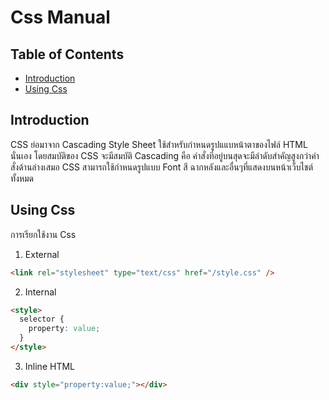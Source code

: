 # Css Manual

## Table of Contents

* [Introduction](#introduction)
* [Using Css](#using-css)

## Introduction

CSS ย่อมาจาก Cascading Style Sheet ใช้สำหรับกำหนดรูปแแบหน้าตาของไฟล์ HTML นั่นเอง โดยสมบัติของ CSS จะมีสมบัติ Cascading คือ คำสั่งที่อยู่บนสุดจะมีลำดับสำคัญสูงกว่าคำสั่งด้านล่างเสมอ CSS สามารถใช้กำหนดรูปแบบ Font สี ฉากหลังและอื่นๆที่แสดงบนหน้าเว็บไชต์ทั้งหมด

## Using Css

การเรียกใช้งาน Css

1.  External

```html
<link rel="stylesheet" type="text/css" href="/style.css" />
```

2.  Internal

```html
<style>
  selector {
    property: value;
  }
</style>
```

3.  Inline HTML

```html
<div style="property:value;"></div>
```
